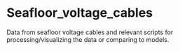 # Seafloor_voltage_cables
Data from seafloor voltage cables and relevant scripts for processing/visualizing the data or comparing to models.
